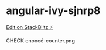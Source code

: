 # angular-ivy-sjnrp8

[Edit on StackBlitz ⚡️](https://stackblitz.com/edit/angular-ivy-sjnrp8)


CHECK enoncé-counter.png 
